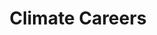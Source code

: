 ---
title: Climate Careers
url: 'https://climate.careers/'
featured: true
countries:
  - us
  - ca
  - eg
  - de
  - nl
categories:
  - 1fcc2840-32ba-44fb-9b99-efe4d1397ff4
tags:
  - jobs
description: >
  Site that helps people find high-impact, high-paying jobs at organizations
  advancing climate solutions, research, policy, education, and advocacy for
  climate action. Software engineers, photographers, sales, operations,
  researchers, all sorts of jobs here.
image: null
blueprint: action

---
